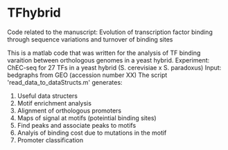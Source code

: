 # TFhybrid
Code related to the manuscript: Evolution of transcription factor binding through sequence variations and turnover of binding sites

This is a matlab code that was written for the analysis of TF binding varaition between orthologous genomes in a yeast hybrid.
Experiment: ChEC-seq for 27 TFs in a yeast hybrid (S. cerevisiae x S. paradoxus)
Input: bedgraphs from GEO (accession number XX)
The script 'read_data_to_dataStructs.m' generates:
1. Useful data structers
2. Motif enrichment analysis
3. Alignment of orthologous promoters
4. Maps of signal at motifs (poteintial binding sites)
5. Find peaks and associate peaks to motifs
6. Analyis of binding cost due to mutations in the motif
7. Promoter classification

